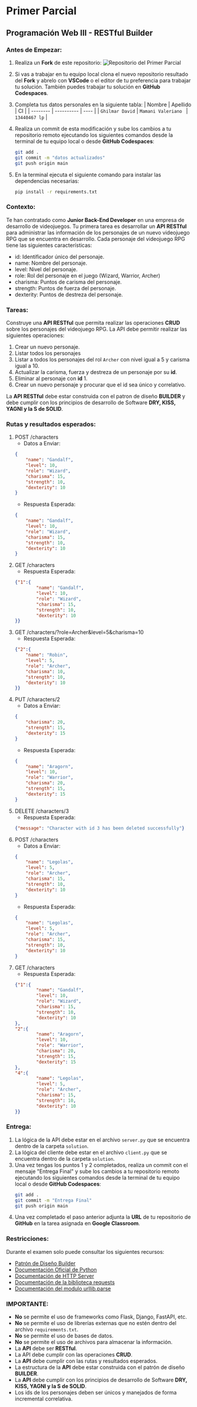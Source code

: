 # Primer Parcial
## Programación Web III - RESTful Builder

### Antes de Empezar:

1. Realiza un **Fork** de este repositorio:
![Repositorio del Primer Parcial](https://live.staticflickr.com/65535/53639387186_c1c829e40a_z.jpg)

1. Si vas a trabajar en tu equipo local clona el nuevo repositorio resultado del **Fork** y abrelo con **VSCode** o el editor de tu preferencia para trabajar tu solución. También puedes trabajar tu solución en **GitHub Codespaces**.

2. Completa tus datos personales en la siguiente tabla:
    | Nombre   | Apellido   | CI   |
    | -------- | ---------- | ---- |
    | `Ghilmar David` | `Mamani Valeriano ` | `13440467 lp` |

3. Realiza un commit de esta modificación y sube los cambios a tu repositorio remoto ejecutando los siguientes comandos desde la terminal de tu equipo local o desde **GitHub Codespaces**:
    ```bash
    git add .
    git commit -m "datos actualizados"
    git push origin main
    ```
4. En la terminal ejecuta el siguiente comando para instalar las dependencias necesarias:
    ```bash
    pip install -r requirements.txt
    ```

### Contexto:

Te han contratado como **Junior Back-End Developer** en una empresa de desarrollo de videojuegos. Tu primera tarea es desarrollar un **API RESTful** para administrar las información de los personajes de un nuevo videojuego RPG que se encuentra en desarrollo. Cada personaje del videojuego RPG tiene las siguientes características:

- id: Identificador único del personaje.
- name: Nombre del personaje.
- level: Nivel del personaje.
- role: Rol del personaje en el juego (Wizard, Warrior, Archer)
- charisma: Puntos de carisma del personaje.
- strength: Puntos de fuerza del personaje.
- dexterity: Puntos de destreza del personaje. 


### Tareas:
Construye una **API RESTful** que permita realizar las operaciones **CRUD** sobre los personajes del videojuego RPG. La API debe permitir realizar las siguientes operaciones:

1. Crear un nuevo personaje.
2. Listar todos los personajes
3. Listar a todos los personajes del rol `Archer` con nivel igual a 5 y carisma igual a 10.
4. Actualizar la carisma, fuerza y destreza de un personaje por su **id**.
5. Eliminar al personaje con **id** 1.
6. Crear un nuevo personaje y procurar que el id sea único y correlativo.

La **API RESTful** debe estar construida con el patron de diseño **BUILDER** y debe cumplir con los principios de desarrollo de Software **DRY, KISS, YAGNI y la S de SOLID**.

### Rutas y resultados esperados:

1. POST /characters
    - Datos a Enviar:
    ```json
    {
        "name": "Gandalf",
        "level": 10,
        "role": "Wizard",
        "charisma": 15,
        "strength": 10,
        "dexterity": 10
    }
    ```
    - Respuesta Esperada:
    ```json
    {
        "name": "Gandalf",
        "level": 10,
        "role": "Wizard",
        "charisma": 15,
        "strength": 10,
        "dexterity": 10
    }
    ```
2. GET /characters
    - Respuesta Esperada:
    ```json    
    {"1":{
            "name": "Gandalf",
            "level": 10,
            "role": "Wizard",
            "charisma": 15,
            "strength": 10,
            "dexterity": 10
    }}
    ```
3. GET /characters/?role=Archer&level=5&charisma=10
   - Respuesta Esperada:
    ```json
    {"2":{
        "name": "Robin",
        "level": 5,
        "role": "Archer",
        "charisma": 10,
        "strength": 10,
        "dexterity": 10
    }}
    ```
4. PUT /characters/2
   - Datos a Enviar:
    ```json
    {
        "charisma": 20,
        "strength": 15,
        "dexterity": 15
    }
    ```
    - Respuesta Esperada:
    ```json
    {
        "name": "Aragorn",
        "level": 10,
        "role": "Warrior",
        "charisma": 20,
        "strength": 15,
        "dexterity": 15
    }
    ```
5.  DELETE /characters/3
    - Respuesta Esperada:
    ```json
    {"message": "Character with id 3 has been deleted successfully"}
    ```
6. POST /characters
    - Datos a Enviar:
    ```json
    {
        "name": "Legolas",
        "level": 5,
        "role": "Archer",
        "charisma": 15,
        "strength": 10,
        "dexterity": 10
    }
    ```
    - Respuesta Esperada:
    ```json
    {
        "name": "Legolas",
        "level": 5,
        "role": "Archer",
        "charisma": 15,
        "strength": 10,
        "dexterity": 10
    }
    ```
7. GET /characters
    - Respuesta Esperada:
    ```json    
    {"1":{
            "name": "Gandalf",
            "level": 10,
            "role": "Wizard",
            "charisma": 15,
            "strength": 10,
            "dexterity": 10
    },
    "2":{
            "name": "Aragorn",
            "level": 10,
            "role": "Warrior",
            "charisma": 20,
            "strength": 15,
            "dexterity": 15
    },
    "4":{
            "name": "Legolas",
            "level": 5,
            "role": "Archer",
            "charisma": 15,
            "strength": 10,
            "dexterity": 10
    }}
    ```

### Entrega:
1. La lógica de la API debe estar en el archivo `server.py` que se encuentra dentro de la carpeta `solution`.
2. La lógica del cliente debe estar en el archivo `client.py` que se encuentra dentro de la carpeta `solution`.
3. Una vez tengas los puntos 1 y 2 completados, realiza un commit con el mensaje "Entrega Final" y sube los cambios a tu repositorio remoto ejecutando los siguientes comandos desde la terminal de tu equipo local o desde **GitHub Codespaces**:
    ```bash
    git add .
    git commit -m "Entrega Final"
    git push origin main
    ```
4. Una vez completado el paso anterior adjunta la **URL** de tu repositorio de **GitHub** en la tarea asignada en **Google Classroom**. 

### Restricciones:

Durante el examen solo puede consultar los siguientes recursos:
- [Patrón de Diseño Builder](https://refactoring.guru/es/design-patterns/builder)
- [Documentación Oficial de Python](https://docs.python.org/3/)
- [Documentación de HTTP Server](https://docs.python.org/3/library/http.server.html)
- [Documentación de la biblioteca requests](https://requests.readthedocs.io/en/latest/)
- [Documentación del modulo urllib.parse](https://docs.python.org/3/library/urllib.parse.html#urllib.parse.parse_qs)


### IMPORTANTE: 
- **No** se permite el uso de frameworks como Flask, Django, FastAPI, etc.
- **No** se permite el uso de librerías externas que no estén dentro del archivo `requirements.txt`.
- **No** se permite el uso de bases de datos.
- **No** se permite el uso de archivos para almacenar la información.
- La **API** debe ser **RESTful**.
- La API debe cumplir con las operaciones **CRUD**.
- La **API** debe cumplir con las rutas y resultados esperados.
- La estructura de la **API** debe estar construida con el patrón de diseño **BUILDER**.
- La **API** debe cumplir con los principios de desarrollo de Software **DRY, KISS, YAGNI y la S de SOLID**.
- Los ids de los personajes deben ser únicos y manejados de forma incremental correlativa.
